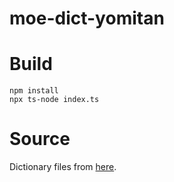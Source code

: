 # moe-dict-yomitan

# Build

```
npm install
npx ts-node index.ts
```

# Source
Dictionary files from [here](https://language.moe.gov.tw/001/Upload/Files/site_content/M0001/respub/index.html).
